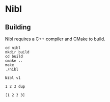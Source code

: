# Nibl

## Building
Nibl requires a C++ compiler and CMake to build.

```
cd nibl
mkdir build
cd build
cmake ..
make
./nibl

Nibl v1

1 2 3 dup

[1 2 3 3]
```